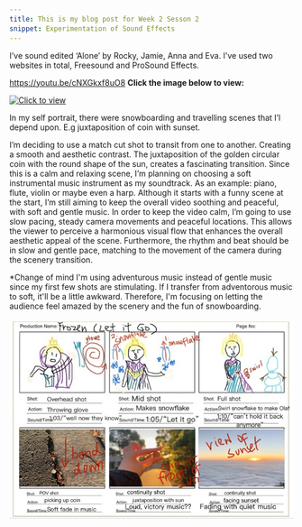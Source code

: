 ```yaml
---
title: This is my blog post for Week 2 Sesson 2
snippet: Experimentation of Sound Effects 
---
```


I’ve sound edited ‘Alone’ by Rocky, Jamie, Anna and Eva. I’ve used two websites in total, Freesound and ProSound Effects. 

https://youtu.be/cNXGkxf8uO8
**Click the image below to view:**

[![Click to view](https://img.youtube.com/vi/cNXGkxf8uO8/0.jpg)](https://www.youtube.com/watch?v=cNXGkxf8uO8)


In my self portrait, there were snowboarding and travelling scenes that I’l depend upon. E.g juxtaposition of coin with sunset. 

I’m deciding to use a match cut shot to transit from one to another. Creating a smooth and aesthetic contrast. The juxtaposition of the golden circular coin with the round shape of the sun, creates a fascinating transition. Since this is a calm and relaxing scene, I’m planning on choosing a soft instrumental music instrument as my soundtrack. As an example: piano, flute, violin or maybe even a harp. Although it starts with a funny scene at the start, I’m still aiming to keep the overall video soothing and peaceful, with soft and gentle music. In order to keep the video calm, I’m going to use slow pacing, steady camera movements and peaceful locations. This allows the viewer to perceive a harmonious visual flow that enhances the overall aesthetic appeal of the scene. Furthermore, the rhythm and beat should be in slow and gentle pace, matching to the movement of the camera during the scenery transition. 

*Change of mind
I'm using adventurous music instead of gentle music since my first few shots are stimulating. If I transfer from adventorous music to soft, it'll be a little awkward. Therefore, I'm focusing on letting the audience feel amazed by the scenery and the fun of snowboarding. 

![description](/static/W2S1/storyboard2.jpeg)
